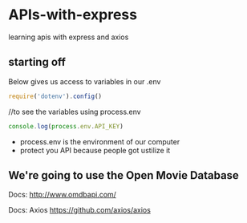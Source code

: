 # APIs-with-express
learning apis with express and axios

## starting off
Below gives us access to variables in our .env
```js
require('dotenv').config()
```

//to see the variables using process.env
```js
console.log(process.env.API_KEY)
```
- process.env is the environment of our computer
- protect you API because people got ustilize it

## We're going to use the Open Movie Database

Docs: http://www.omdbapi.com/

Docs: Axios https://github.com/axios/axios